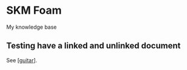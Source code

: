# SKM Foam

My knowledge base

## Testing have a linked and unlinked document

See [[guitar]].

[//begin]: # "Autogenerated link references for markdown compatibility"
[guitar]: hobbies/guitar "Guitar"
[//end]: # "Autogenerated link references"